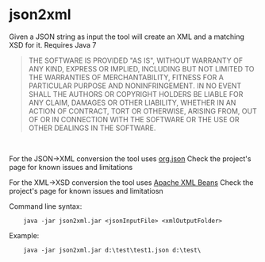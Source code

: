 # json2xml
Given a JSON string as input the tool will create an XML and a matching XSD for it. Requires Java 7

> THE SOFTWARE IS PROVIDED "AS IS", WITHOUT WARRANTY OF ANY KIND, EXPRESS OR IMPLIED, INCLUDING BUT NOT LIMITED TO THE WARRANTIES OF MERCHANTABILITY, FITNESS FOR A PARTICULAR PURPOSE AND NONINFRINGEMENT. IN NO EVENT SHALL THE AUTHORS OR COPYRIGHT HOLDERS BE LIABLE FOR ANY CLAIM, DAMAGES OR OTHER LIABILITY, WHETHER IN AN ACTION OF CONTRACT, TORT OR OTHERWISE, ARISING FROM, OUT OF OR IN CONNECTION WITH THE SOFTWARE OR THE USE OR OTHER DEALINGS IN THE SOFTWARE.

<br />

For the JSON->XML conversion the tool uses [org.json](http://www.json.org/java/) Check the project's page for known issues and limitations

For the XML->XSD conversion the tool uses [Apache XML Beans](https://xmlbeans.apache.org/) Check the project's page for known issues and limitatiosn

Command line syntax:
```
    java -jar json2xml.jar <jsonInputFile> <xmlOutputFolder>
```    

Example:
```
    java -jar json2xml.jar d:\test\test1.json d:\test\
```    
